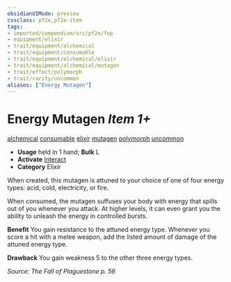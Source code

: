 ```yaml
---
obsidianUIMode: preview
cssclass: pf2e,pf2e-item
tags:
- imported/compendium/src/pf2e/fop
- equipment/elixir
- trait/equipment/alchemical
- trait/equipment/consumable
- trait/equipment/alchemical/elixir
- trait/equipment/alchemical/mutagen
- trait/effect/polymorph
- trait/rarity/uncommon
aliases: ["Energy Mutagen"]
---
```

# Energy Mutagen *Item 1+*  
[alchemical](alchemical.md)  [consumable](consumable.md)  [elixir](elixir.md)  [mutagen](mutagen.md)  [polymorph](polymorph.md)  [uncommon](uncommon.md)  

- **Usage** held in 1 hand; **Bulk** L
- **Activate** [Interact](interact.md)
- **Category** Elixir

When created, this mutagen is attuned to your choice of one of four energy types: acid, cold, electricity, or fire.

When consumed, the mutagen suffuses your body with energy that spills out of you whenever you attack. At higher levels, it can even grant you the ability to unleash the energy in controlled bursts.

**Benefit** You gain resistance to the attuned energy type. Whenever you score a hit with a melee weapon, add the listed amount of damage of the attuned energy type.

**Drawback** You gain weakness 5 to the other three energy types.

*Source: The Fall of Plaguestone p. 56*